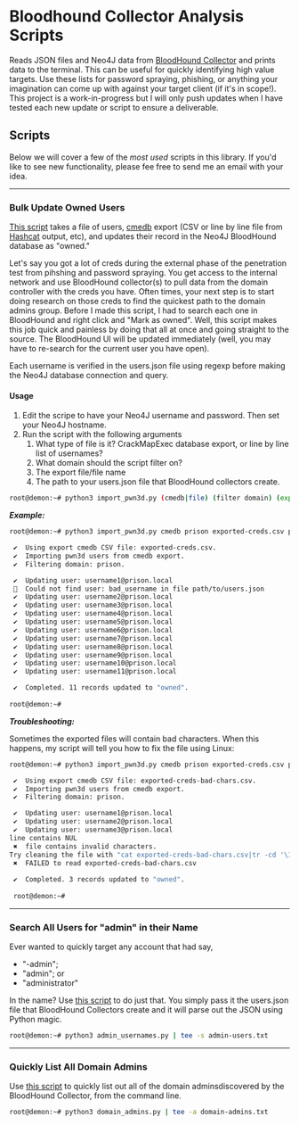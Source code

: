 # Bloodhound Collector Analysis Scripts
Reads JSON files and Neo4J data from [BloodHound Collector](https://github.com/BloodHoundAD) and prints data to the terminal. This can be useful for quickly identifying high value targets. Use these lists for password spraying, phishing, or anything your imagination can come up with against your target client (if it's in scope!). This project is a work-in-progress but I will only push updates when I have tested each new update or script to ensure a deliverable. 
## Scripts
Below we will cover a few of the *most used* scripts in this library. If you'd like to see new functionality, please fee free to send me an email with your idea.

---
### Bulk Update Owned Users
[This script](https://github.com/RackunSec/bloodhound-analysis-scripts/blob/main/bulk_update_owned_users.py) takes a file of users, [cmedb](https://github.com/byt3bl33d3r/CrackMapExec) export (CSV or line by line file from [Hashcat](https://hashcat.net/hashcat/) output, etc), and updates their record in the Neo4J BloodHound database as "owned." 

Let's say you got a lot of creds during the external phase of the penetration test from pihshing and password spraying. You get access to the internal network and use BloodHound collector(s) to pull data from the domain controller with the creds you have. Often times, your next step is to start doing research on those creds to find the quickest path to the domain admins group. Before I made this script, I had to search each one in BloodHound and right click and "Mark as owned". Well, this script makes this job quick and painless by doing that all at once and going straight to the source. The BloodHound UI will be updated immediately (well, you may have to re-search for the current user you have open).

Each username is verified in the users.json file using regexp before making the Neo4J database connection and query. 
#### Usage
1. Edit the scripe to have your Neo4J username and password. Then set your Neo4J hostname. 
2. Run the script with the following arguments
   1. What type of file is it? CrackMapExec database export, or line by line list of usernames?
   2. What domain should the script filter on?
   3. The export file/file name
   4. The path to your users.json file that BloodHound collectors create.
```bash
root@demon:~# python3 import_pwn3d.py (cmedb|file) (filter domain) (export file) (path to users.json)")
```
***Example:***
```bash
root@demon:~# python3 import_pwn3d.py cmedb prison exported-creds.csv path/to/users.json

 ✔  Using export cmedb CSV file: exported-creds.csv.
 ✔  Importing pwn3d users from cmedb export.
 ✔  Filtering domain: prison.

 ✔  Updating user: username1@prison.local
   Could not find user: bad_username in file path/to/users.json 
 ✔  Updating user: username2@prison.local
 ✔  Updating user: username3@prison.local
 ✔  Updating user: username4@prison.local
 ✔  Updating user: username5@prison.local
 ✔  Updating user: username6@prison.local
 ✔  Updating user: username7@prison.local
 ✔  Updating user: username8@prison.local
 ✔  Updating user: username9@prison.local
 ✔  Updating user: username10@prison.local
 ✔  Updating user: username11@prison.local

 ✔  Completed. 11 records updated to "owned".
 
root@demon:~# 
```
***Troubleshooting:***

Sometimes the exported files will contain bad characters. When this happens, my script will tell you how to fix the file using Linux:
```bash
root@demon:~# python3 import_pwn3d.py cmedb prison exported-creds.csv path/to/users.json

 ✔  Using export cmedb CSV file: exported-creds-bad-chars.csv.
 ✔  Importing pwn3d users from cmedb export.
 ✔  Filtering domain: prison.

 ✔  Updating user: username1@prison.local
 ✔  Updating user: username2@prison.local
 ✔  Updating user: username3@prison.local
line contains NUL
 ✖  file contains invalid characters.  
Try cleaning the file with "cat exported-creds-bad-chars.csv|tr -cd '\11\12\15\40-\176' > exported-creds-bad-chars.csv-clean.csv " before running again.
 ✖  FAILED to read exported-creds-bad-chars.csv 
 
 ✔  Completed. 3 records updated to "owned".
 
 root@demon:~# 
```
---
### Search All Users for "admin" in their Name
Ever wanted to quickly target any account that had say,
 * "-admin";
 * "admin"; or
 * "administrator"

In the name? Use [this script](https://github.com/RackunSec/bloodhound-analysis-scripts/blob/main/admin_usernames.py) to do just that. You simply pass it the users.json file that BloodHound Collectors create and it will parse out the JSON using Python magic.
```bash
root@demon:~# python3 admin_usernames.py | tee -s admin-users.txt
```
---
### Quickly List All Domain Admins
Use [this script](https://github.com/RackunSec/bloodhound-analysis-scripts/blob/main/domain_admins.py) to quickly list out all of the domain adminsdiscovered by the BloodHound Collector, from the command line.
```bash
root@demon:~# python3 domain_admins.py | tee -a domain-admins.txt
```
